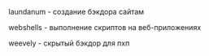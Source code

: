 
laundanum - создание бэкдора сайтам

webshells - выполнение скриптов на веб-приложениях

weevely - скрытый бэкдор для пхп